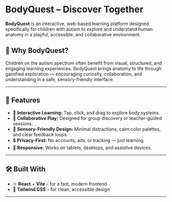 # BodyQuest – Discover Together

**BodyQuest** is an interactive, web-based learning platform designed specifically for children with autism to explore and understand human anatomy in a playful, accessible, and collaborative environment.

## 🧠 Why BodyQuest?

Children on the autism spectrum often benefit from visual, structured, and engaging learning experiences. BodyQuest brings anatomy to life through gamified exploration — encouraging curiosity, collaboration, and understanding in a safe, sensory-friendly interface.

---

## 🚀 Features

- 🧩 **Interactive Learning:** Tap, click, and drag to explore body systems.
- 👫 **Collaborative Play:** Designed for group discovery or teacher-guided sessions.
- 🎨 **Sensory-Friendly Design:** Minimal distractions, calm color palettes, and clear feedback loops.
- 🔒 **Privacy-First:** No accounts, ads, or tracking — just learning.
- 📱 **Responsive:** Works on tablets, desktops, and assistive devices.

---

## 🛠 Built With

- ⚛️ **React** + **Vite** – for a fast, modern frontend
- 🎨 **Tailwind CSS** – for clean, accessible design


---
